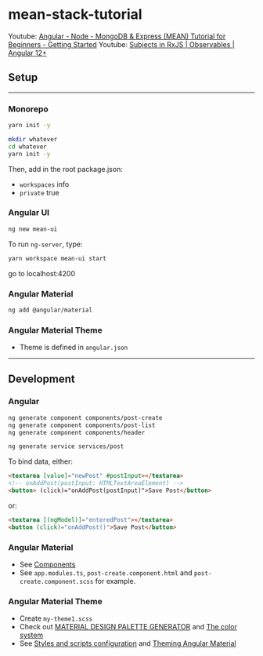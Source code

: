 # mean-stack-tutorial

Youtube: [Angular - Node - MongoDB & Express (MEAN) Tutorial for Beginners - Getting Started](https://youtu.be/1tRLveSyNz8)
Youtube: [Subjects in RxJS | Observables | Angular 12+](https://youtu.be/CKyMb3kXN_A)

## Setup

---

### Monorepo

```bash
yarn init -y

mkdir whatever
cd whatever
yarn init -y
```

Then, add in the root package.json:
- `workspaces` info
- `private` true

### Angular UI

```bash
ng new mean-ui
```

To run `ng-server`, type:

```bash
yarn workspace mean-ui start
```

go to localhost:4200

### Angular Material

```bash
ng add @angular/material
```

### Angular Material Theme

- Theme is defined in `angular.json`
 

---

## Development

### Angular

```bash
ng generate component components/post-create
ng generate component components/post-list
ng generate component components/header

ng generate service services/post
```

To bind data, either:

```html
<textarea [value]="newPost" #postInput></textarea>
<!-- onAddPost(postInput: HTMLTextAreaElement) -->
<button> (click)="onAddPost(postInput)">Save Post</button>
```

or:

```html
<textarea [(ngModel)]="enteredPost"></textarea>
<button (click)="onAddPost()">Save Post</button>
```

### Angular Material

- See [Components](https://material.angular.io/components/categories)
- See `app.modules.ts`, `post-create.component.html` and `post-create.component.scss` for example.

### Angular Material Theme

- Create `my-theme1.scss`
- Check out [MATERIAL DESIGN PALETTE GENERATOR](http://mcg.mbitson.com/) and [The color system](https://m2.material.io/design/color/the-color-system.html#tools-for-picking-colors)
- See [Styles and scripts configuration](https://angular.io/guide/workspace-config#styles-and-scripts-configuration) and [Theming Angular Material](https://material.angular.io/guide/theming)
